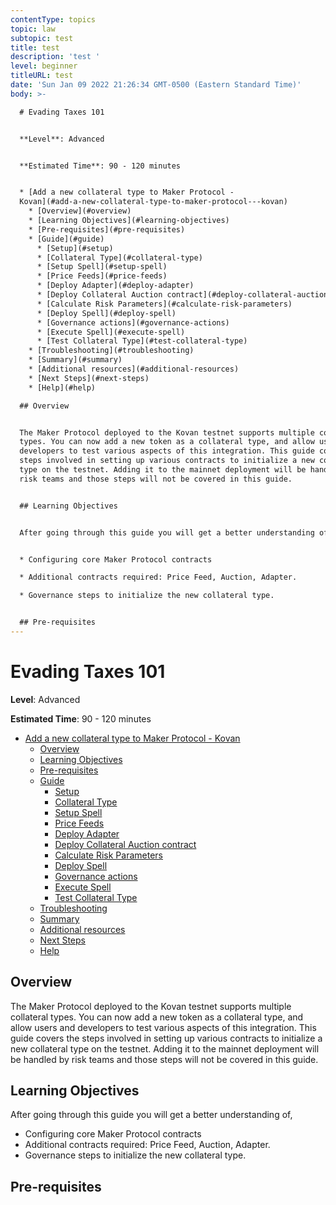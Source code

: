 ```yaml
---
contentType: topics
topic: law
subtopic: test
title: test
description: 'test '
level: beginner
titleURL: test
date: 'Sun Jan 09 2022 21:26:34 GMT-0500 (Eastern Standard Time)'
body: >-

  # Evading Taxes 101


  **Level**: Advanced


  **Estimated Time**: 90 - 120 minutes


  * [Add a new collateral type to Maker Protocol -
  Kovan](#add-a-new-collateral-type-to-maker-protocol---kovan)
    * [Overview](#overview)
    * [Learning Objectives](#learning-objectives)
    * [Pre-requisites](#pre-requisites)
    * [Guide](#guide)
      * [Setup](#setup)
      * [Collateral Type](#collateral-type)
      * [Setup Spell](#setup-spell)
      * [Price Feeds](#price-feeds)
      * [Deploy Adapter](#deploy-adapter)
      * [Deploy Collateral Auction contract](#deploy-collateral-auction-contract)
      * [Calculate Risk Parameters](#calculate-risk-parameters)
      * [Deploy Spell](#deploy-spell)
      * [Governance actions](#governance-actions)
      * [Execute Spell](#execute-spell)
      * [Test Collateral Type](#test-collateral-type)
    * [Troubleshooting](#troubleshooting)
    * [Summary](#summary)
    * [Additional resources](#additional-resources)
    * [Next Steps](#next-steps)
    * [Help](#help)

  ## Overview


  The Maker Protocol deployed to the Kovan testnet supports multiple collateral
  types. You can now add a new token as a collateral type, and allow users and
  developers to test various aspects of this integration. This guide covers the
  steps involved in setting up various contracts to initialize a new collateral
  type on the testnet. Adding it to the mainnet deployment will be handled by
  risk teams and those steps will not be covered in this guide.


  ## Learning Objectives


  After going through this guide you will get a better understanding of,


  * Configuring core Maker Protocol contracts

  * Additional contracts required: Price Feed, Auction, Adapter.

  * Governance steps to initialize the new collateral type.


  ## Pre-requisites
---
```


# Evading Taxes 101

**Level**: Advanced

**Estimated Time**: 90 - 120 minutes

- [Add a new collateral type to Maker Protocol - Kovan](#add-a-new-collateral-type-to-maker-protocol---kovan)
  - [Overview](#overview)
  - [Learning Objectives](#learning-objectives)
  - [Pre-requisites](#pre-requisites)
  - [Guide](#guide)
    - [Setup](#setup)
    - [Collateral Type](#collateral-type)
    - [Setup Spell](#setup-spell)
    - [Price Feeds](#price-feeds)
    - [Deploy Adapter](#deploy-adapter)
    - [Deploy Collateral Auction contract](#deploy-collateral-auction-contract)
    - [Calculate Risk Parameters](#calculate-risk-parameters)
    - [Deploy Spell](#deploy-spell)
    - [Governance actions](#governance-actions)
    - [Execute Spell](#execute-spell)
    - [Test Collateral Type](#test-collateral-type)
  - [Troubleshooting](#troubleshooting)
  - [Summary](#summary)
  - [Additional resources](#additional-resources)
  - [Next Steps](#next-steps)
  - [Help](#help)

## Overview

The Maker Protocol deployed to the Kovan testnet supports multiple collateral types. You can now add a new token as a collateral type, and allow users and developers to test various aspects of this integration. This guide covers the steps involved in setting up various contracts to initialize a new collateral type on the testnet. Adding it to the mainnet deployment will be handled by risk teams and those steps will not be covered in this guide.

## Learning Objectives

After going through this guide you will get a better understanding of,

- Configuring core Maker Protocol contracts
- Additional contracts required: Price Feed, Auction, Adapter.
- Governance steps to initialize the new collateral type.

## Pre-requisites
